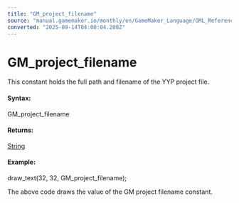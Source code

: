 ```yaml
---
title: "GM_project_filename"
source: "manual.gamemaker.io/monthly/en/GameMaker_Language/GML_Reference/OS_And_Compiler/GM_project_filename.htm"
converted: "2025-09-14T04:00:04.200Z"
---
```


# GM\_project\_filename

This constant holds the full path and filename of the YYP project file.

#### Syntax:

GM\_project\_filename

#### Returns:

[String](../../GML_Overview/Data_Types.md)

#### Example:

draw\_text(32, 32, GM\_project\_filename);

The above code draws the value of the GM project filename constant.